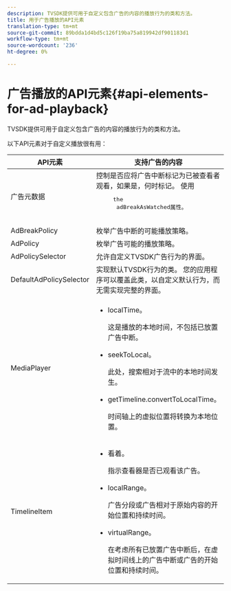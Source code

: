 ```yaml
---
description: TVSDK提供可用于自定义包含广告的内容的播放行为的类和方法。
title: 用于广告播放的API元素
translation-type: tm+mt
source-git-commit: 89bdda1d4bd5c126f19ba75a819942df901183d1
workflow-type: tm+mt
source-wordcount: '236'
ht-degree: 0%

---
```



# 广告播放的API元素{#api-elements-for-ad-playback}

TVSDK提供可用于自定义包含广告的内容的播放行为的类和方法。

以下API元素对于自定义播放很有用：

<table id="table_B07E373B9D2B425AB36466B1D42411AD"> 
 <thead> 
  <tr> 
   <th colname="col1" class="entry"> API元素 </th> 
   <th colname="col2" class="entry"> 支持广告的内容 </th> 
  </tr> 
 </thead>
 <tbody> 
  <tr> 
   <td colname="col1"><span class="codeph"> 广告元数据</span> </td> 
   <td colname="col2">控制是否应将广告中断标记为已被查看者观看，如果是，何时标记。 使用 
    <pre>
     the 
     <span class="codeph"> adBreakAsWatched</span>属性。
    </pre> </td> 
  </tr> 
  <tr> 
   <td colname="col1"><span class="codeph"> AdBreakPolicy</span> </td> 
   <td colname="col2"> 枚举广告中断的可能播放策略。 </td> 
  </tr> 
  <tr> 
   <td colname="col1"><span class="codeph"> AdPolicy</span> </td> 
   <td colname="col2"> 枚举广告可能的播放策略。 </td> 
  </tr> 
  <tr> 
   <td colname="col1"><span class="codeph"> AdPolicySelector</span> </td> 
   <td colname="col2"> 允许自定义TVSDK广告行为的界面。 </td> 
  </tr> 
  <tr> 
   <td colname="col1"><span class="codeph"> DefaultAdPolicySelector</span> </td> 
   <td colname="col2"> 实现默认TVSDK行为的类。 您的应用程序可以覆盖此类，以自定义默认行为，而无需实现完整的界面。 </td> 
  </tr> 
  <tr> 
   <td colname="col1"> <span class="codeph"> MediaPlayer</span> </td> 
   <td colname="col2"> 
    <ul id="ul_37700A741403448A8760FDDA68B099AA"> 
     <li id="li_B465170D449E49489C5924572BEEB4A5"><span class="codeph"> localTime</span>。 <p>这是播放的本地时间，不包括已放置广告中断。 </p> </li> 
     <li id="li_D9D68CF428904BB2B84E1BCE828A90DC"> <span class="codeph"> seekToLocal</span>。 <p>此处，搜索相对于流中的本地时间发生。 </p> </li> 
     <li id="li_9DBCA75537DC4824AA66B53A3FA28812"><span class="codeph"> getTimeline.convertToLocalTime</span>。 <p>时间轴上的虚拟位置将转换为本地位置。 </p> </li> 
    </ul> </td> 
  </tr> 
  <tr> 
   <td colname="col1"> <span class="codeph"> TimelineItem</span> </td> 
   <td colname="col2"> 
    <ul id="ul_99AD34F823DB4F10937EE39DAD0C0B72"> 
     <li id="li_87E2DA15ECE74CFE9C9FBBE8F4B62440"><span class="codeph"> 看着</span>。 <p>指示查看器是否已观看该广告。 </p> </li> 
     <li id="li_A9E5A9CF701C48BC94C93F28C114778D"><span class="codeph"> localRange</span>。 <p>广告分段或广告相对于原始内容的开始位置和持续时间。 </p> </li> 
     <li id="li_070BDA0BF4184863AF44652BD5A0CCEC"><span class="codeph"> virtualRange</span>。 <p>在考虑所有已放置广告中断后，在虚拟时间线上的广告中断或广告的开始位置和持续时间。 </p> </li> 
    </ul> </td> 
  </tr> 
 </tbody> 
</table>

